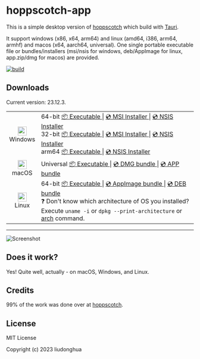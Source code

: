 # hoppscotch-app

This is a simple desktop version of [hoppscotch](https://github.com/hoppscotch/hoppscotch) which build with [Tauri](https://tauri.studio/).

It support windows (x86, x64, arm64) and linux (amd64, i386, arm64, armhf) and macos (x64, aarch64, universal). One single portable executable file or bundles/installers (msi/nsis for windows, deb/AppImage for linux, app.zip/dmg for macos) are provided.

[![build](https://github.com/xzeldon/hoppscotch-app/actions/workflows/build.yml/badge.svg)](https://github.com/xzeldon/hoppscotch-app/actions/workflows/build.yml)

## Downloads

Current version: 23.12.3.

<table class="is-fullwidth">
</thead>
<tbody>
</tbody>
  <tr>
    <td align="center">
      <img src="./.github/images/windows.png" width="24"><br />
      Windows
    </td>
    <td>
      <span>64-bit</span>
      <a href="https://github.com/xzeldon/hoppscotch-app/releases/latest/download/hoppscotch-app-windows-23.12.3_x64.exe">
        📦 Executable
      </a> |
      <a href="https://github.com/xzeldon/hoppscotch-app/releases/latest/download/hoppscotch-app-windows-23.12.3_x64.msi">
        💿 MSI Installer
      </a> |
      <a href="https://github.com/xzeldon/hoppscotch-app/releases/latest/download/hoppscotch-app-windows-23.12.3_x64-setup.exe">
        💿 NSIS Installer
      </a><br />
      <span>32-bit</span>
      <a href="https://github.com/xzeldon/hoppscotch-app/releases/latest/download/hoppscotch-app-windows-23.12.3_x86.exe">
        📦 Executable
      </a> |
      <a href="https://github.com/xzeldon/hoppscotch-app/releases/latest/download/hoppscotch-app-windows-23.12.3_x86.msi">
        💿 MSI Installer
      </a> |
      <a href="https://github.com/xzeldon/hoppscotch-app/releases/latest/download/hoppscotch-app-windows-23.12.3_x86-setup.exe">
        💿 NSIS Installer
      </a><br />
      <span>arm64</span>
      <a href="https://github.com/xzeldon/hoppscotch-app/releases/latest/download/hoppscotch-app-windows-23.12.3_arm64.exe">
        📦 Executable
      </a> |
      <a href="https://github.com/xzeldon/hoppscotch-app/releases/latest/download/hoppscotch-app-windows-23.12.3_arm64-setup.exe">
        💿 NSIS Installer
      </a><br />
    </td>
  </tr>
  <tr>
    <td align="center">
      <img src="./.github/images/macos.png" width="24"><br />
      macOS
    </td>
    <td>
      <span>Universal</span>
      <a href="https://github.com/xzeldon/hoppscotch-app/releases/latest/download/hoppscotch-app-macos-23.12.3_universal">
        📦 Executable
      </a> |
      <a href="https://github.com/xzeldon/hoppscotch-app/releases/latest/download/hoppscotch-app-macos-23.12.3_universal.dmg">
        💿 DMG bundle
      </a> |
      <a href="https://github.com/xzeldon/hoppscotch-app/releases/latest/download/hoppscotch-app-macos-23.12.3_universal.app.zip">
        💿 APP bundle
      </a><br />
  </tr>
  <tr>
    <td align="center">
      <img src="./.github/images/linux.png" width="24"><br />
      Linux
    </td>
    <td>
      <span>64-bit</span>
      <a href="https://github.com/xzeldon/hoppscotch-app/releases/latest/download/hoppscotch-app-linux-23.12.3_amd64">
        📦 Executable
      </a> |
      <a href="https://github.com/xzeldon/hoppscotch-app/releases/latest/download/hoppscotch-app-linux-23.12.3_amd64.AppImage">
        💿 AppImage bundle
      </a> |
      <a href="https://github.com/xzeldon/hoppscotch-app/releases/latest/download/hoppscotch-app-linux-23.12.3_amd64.deb">
        💿 DEB bundle
      </a><br />
      <span>
        ❓ Don't know which architecture of OS you installed? Execute <code>uname -i</code> or <code>dpkg --print-architecture</code> or <a href="https://www.man7.org/linux/man-pages/man1/arch.1.html">arch</a> command.
      </span>
    </td>
  </tr>
</table>

<hr />

![Screenshot](./.github/images/preview.png)

## Does it work?

Yes! Quite well, actually - on macOS, Windows, and Linux.

## Credits

99% of the work was done over at [hoppscotch](https://github.com/hoppscotch/hoppscotch).

## License

MIT License

Copyright (c) 2023 liudonghua
